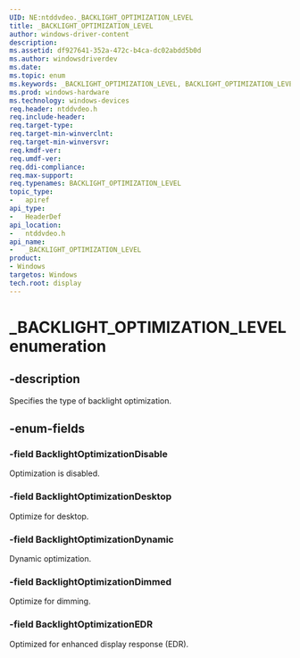 ```yaml
---
UID: NE:ntddvdeo._BACKLIGHT_OPTIMIZATION_LEVEL
title: _BACKLIGHT_OPTIMIZATION_LEVEL
author: windows-driver-content
description:
ms.assetid: df927641-352a-472c-b4ca-dc02abdd5b0d
ms.author: windowsdriverdev
ms.date:
ms.topic: enum
ms.keywords: _BACKLIGHT_OPTIMIZATION_LEVEL, BACKLIGHT_OPTIMIZATION_LEVEL,
ms.prod: windows-hardware
ms.technology: windows-devices
req.header: ntddvdeo.h
req.include-header:
req.target-type:
req.target-min-winverclnt:
req.target-min-winversvr:
req.kmdf-ver:
req.umdf-ver:
req.ddi-compliance:
req.max-support:
req.typenames: BACKLIGHT_OPTIMIZATION_LEVEL
topic_type:
-	apiref
api_type:
-	HeaderDef
api_location:
-	ntddvdeo.h
api_name:
-	_BACKLIGHT_OPTIMIZATION_LEVEL
product: 
- Windows
targetos: Windows
tech.root: display
---
```


# _BACKLIGHT_OPTIMIZATION_LEVEL enumeration

## -description

Specifies the type of backlight optimization.

## -enum-fields

### -field BacklightOptimizationDisable

Optimization is disabled.

### -field BacklightOptimizationDesktop

Optimize for desktop.

### -field BacklightOptimizationDynamic

Dynamic optimization.

### -field BacklightOptimizationDimmed

Optimize for dimming.

### -field BacklightOptimizationEDR

Optimized for enhanced display response (EDR).

